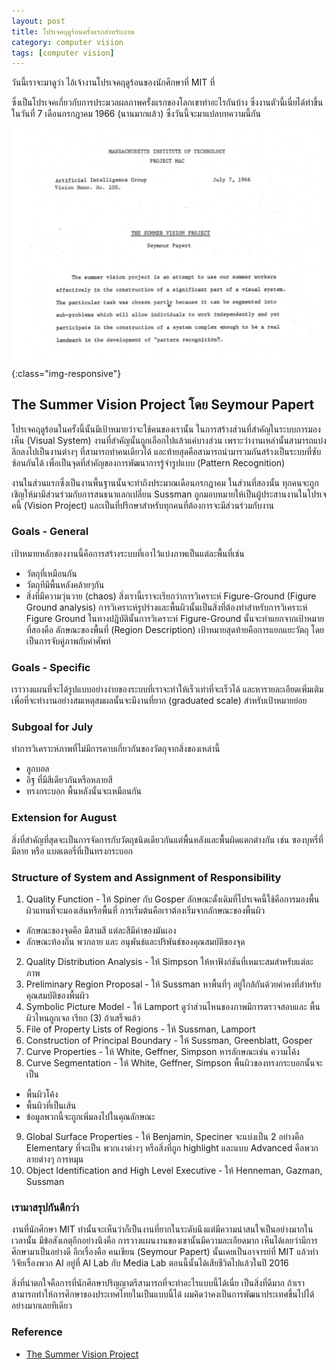 ```yaml
---
layout: post
title: โปรเจคฤดูร้อนครั้งแรกสำหรับภาพ
category: computer vision
tags: [computer vision]
---
```


วันนี้เราจะมาดูว่า ไอ้เจ้างานโปรเจคฤดูร้อนของนักศึกษาที่ MIT ที่

ซึ่งเป็นโปรเจคเกี่ยวกับการประมวลผลภาพครั้งแรกของโลกเขาทำอะไรกันบ้าง ซึ่งงานตัวนี้เนี่ยได้ทำขึ้นในวันที่ 7 เดือนกรกฎาคม 1966 (นานมากแล้ว) ซึ่งวันนี้จะมาแปลบทความนี้กัน

![image-title-here](/assets/image_post/24-2-2018/summer_vision.png){:class="img-responsive"}

## The Summer Vision Project โดย Seymour Papert
โปรเจคฤดูร้อนในครั้งนี้นั้นมีเป้าหมายว่าจะใช้คนของเรานั้น
ในการสร้างส่วนที่สำคัญในระบบการมองเห็น (Visual System) งานที่สำคัญนั้นถูกเลือกไปแล้วแค่บางส่วน เพราะว่างานเหล่านั้นสามารถแบ่งลึกลงไปเป็นงานต่างๆ ที่สามารถทำคนเดียวได้ และท้ายสุดคือสามารถนำมารวมกันสร้างเป็นระบบที่ซับซ้อนกันได้ เพื่อเป็นจุดที่สำคัญของการพัฒนาการรู้จำรูปแบบ (Pattern Recognition)

งานในส่วนแรกซึ่งเป็นงานพื้นฐานนั้นจะทำถึงประมาณเดือนกรกฎาคม ในส่วนที่สองนั้น ทุกคนจะถูกเชิญให้มามีส่วนร่วมกับการสนธนาแลกเปลี่ยน Sussman ถูกมอบหมายให้เป็นผู้ประสานงานในโปรเจคนี้ (Vision Project) และเป็นที่ปรึกษาสำหรับทุกคนที่ต้องการจะมีส่วนร่วมกับงาน

### Goals - General
เป้าหมายหลักของงานนี้คือการสร้างระบบที่เอาไว้แบ่งภาพเป็นแต่ละพื้นที่เช่น
* วัตถุที่เหมือนกัน
* วัตถุทีมีพื้นหลังคล้ายๆกัน
* สิ่งที่มีความวุ่นวาย (chaos)
สิ่งเรานี้เราจะเรียกว่าการวิเคราะห์ Figure-Ground (Figure Ground analysis)
การวิเคราะห์รูปร่างและพื้นผิวนั้นเป็นสิ่งที่ต้องทำสำหรับการวิเคราะห์ Figure Ground ในทางปฎิบัตินั้นการวิเคราะห์ Figure-Ground นั้นจะทำแยกจากเป้าหมายที่สองคือ ลักษณะของพื้นที่ (Region Description)
เป้าหมายสุดท้ายคือการแยกแยะวัตถุ โดยเป็นการจับคู่ภาพกับคำศัพท์

### Goals - Specific
เราวางแผนที่จะได้รูปแบบอย่างง่ายของระบบที่เราจะทำให้เร็วเท่าที่จะเร็วได้ และหารายละเอียดเพิ่มเติม เพื่อที่จะทำงานอย่างสมเหตุสมผลนั้นจะมีงานที่ยาก (graduated scale) สำหรับเป้าหมายย่อย

### Subgoal for July
ทำการวิเคราะห์ภาพที่ไม่มีการคาบเกี่ยวกันของวัตถุจากสิ่งของเหล่านี้
* ลูกบอล
* อิฐ ที่มีสีเดียวกันหรือหลายสี
* ทรงกระบอก
พื้นหลังนั้นจะเหมือนกัน

### Extension for August
สิ่งที่สำคัญที่สุดจะเป็นการจัดการกับวัตถุชนิดเดียวกันแต่พื้นหลังและพื้นผิดแตกต่างกัน เช่น ซองบุหรี่ที่มีลาย หรือ แบตเตอรี่ที่เป็นทรงกระบอก

### Structure of System and Assignment of Responsibility
1. Quality Function - ให้ Spiner กับ Gosper
ลักษณะดั้งเดิมที่โปรเจคนี้ใช้คือการมองพื้นผิวแทนที่จะมองเส้นหรือพื้นที่ การเริ่มต้นคือเราต้องเริ่มจากลักษณะของพื้นผิว
* ลักษณะของจุดคือ มีสามสี แต่ละสีมีค่าของมันเอง
* ลักษณะท้องถิ่น พวกลาย และ อนุพันธ์และปริพันธ์ของคุณสมบัติของจุด

2. Quality Distribution Analysis - ให้ Simpson
ให้หาฟังก์ชันที่เหมาะสมสำหรับแต่ละภาพ
3. Preliminary Region Proposal - ให้ Sussman
หาพื้นที่ๆ อยู่ใกล้กันด้วยค่าคงที่สำหรับคุณสมบัติของพื้นผิว
4. Symbolic Picture Model - ให้ Lamport
ดูว่าส่วนไหนของภาพมีการตรวจสอบและ พื้นผิวไหนถูกเจอ เรียก (3) ถ้าเสร็จแล้ว
5. File of Property Lists of Regions - ให้ Sussman, Lamport
6. Construction of Principal Boundary - ให้ Sussman, Greenblatt, Gosper
7. Curve Properties - ให้ White, Geffner, Simpson
หารลักษณะเช่น ความโค้ง
8. Curve Segmentation - ให้ White, Geffner, Simpson
พื้นผิวของทรงกระบอกนั้นจะเป็น
* พื้นผิวโค้ง
* พื้นผิวที่เป็นเส้น
* ข้อมูลพวกนี้จะถูกเพิ่มลงไปในคุณลักษณะ
9. Global Surface Properties - ให้ Benjamin, Speciner
จะแบ่งเป็น 2 อย่างคือ Elementary ที่จะเป็น พวกเงาต่างๆ หรือสิ่งที่ถูก highlight และแบบ Advanced คือพวกลายต่างๆ การหมุน
10. Object Identification and High Level Executive - ให้ Henneman, Gazman, Sussman

### เรามาสรุปกันดีกว่า
งานที่นักศึกษา MIT ทำนั้นจะเห็นว่าก็เป็นงานที่ยากในระดับนึงแต่มีความน่าสนใจเป็นอย่างมากในเวลานั้น มีข้อสังเกตุอีกอย่างนึงคือ การวางแผนงานของเขานั้นมีความละเอียดมาก เห็นได้เลยว่ามีการศึกษามาเป็นอย่างดี
อีกเรื่องคือ คนเขียน (Seymour Papert) นั้นเคยเป็นอาจารย์ที่ MIT แล้วทำวิจัยเรื่องพวก AI อยู่ที่ AI Lab กับ Media Lab ตอนนี้นั้นได้เสียชีวิตไปแล้วในปี 2016

สิ่งที่น่าตกใจคือการที่นักศึกษาปริญญาตรีสามารถที่จะทำอะไรแบบนี้ได้เนี่ย เป็นสิ่งที่ดีมาก ถ้าเราสามารถทำให้การศึกษาของประเทศไทยในเป็นแบบนี้ได้ ผมคิดว่าคงเป็นการพัฒนาประเทศขึ้นไปได้อย่างมากเลยทีเดียว

### Reference
* [The Summer Vision Project](https://dspace.mit.edu/bitstream/handle/1721.1/6125/AIM-100.pdf?sequence=2)
